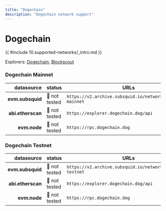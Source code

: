 ```yaml
---
title: "Dogechain"
description: "Dogechain network support"
---
```


<!-- markdownlint-disable single-h1 heading-increment no-inline-html -->

# Dogechain

{{ #include 10.supported-networks/_intro.md }}

Explorers: [Dogechain](https://dogechain.info/), [Blockscout](https://explorer.dogechain.dog/)

### Dogechain Mainnet

|        datasource | status        | URLs                                                       |
| -----------------:|:------------- | ---------------------------------------------------------- |
|  **evm.subsquid** | 🤔 not tested | `https://v2.archive.subsquid.io/network/dogechain-mainnet` |
| **abi.etherscan** | 🤔 not tested | `https://explorer.dogechain.dog/api`                       |
|      **evm.node** | 🤔 not tested | `https://rpc.dogechain.dog`                                |

### Dogechain Testnet

|        datasource | status        | URLs                                                       |
| -----------------:|:------------- | ---------------------------------------------------------- |
|  **evm.subsquid** | 🤔 not tested | `https://v2.archive.subsquid.io/network/dogechain-testnet` |
| **abi.etherscan** | 🤔 not tested | `https://explorer.dogechain.dog/api`                       |
|      **evm.node** | 🤔 not tested | `https://rpc.dogechain.dog`                                |